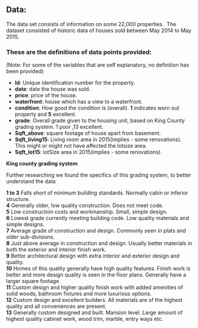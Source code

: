 ## Data:
The data set consists of information on some 22,000 properties.  The dataset consisted of historic data of houses sold between May 2014 to May 2015.
### These are the definitions of data points provided:
(Note: For some of the variables that are self explanatory, no definition has been provided)

- **Id**: Unique identification number for the property.
- **date**: date the house was sold.
- **price**: price of the house.
- **waterfront**: house which has a view to a waterfront.
- **condition**: How good the condition is (overall). **1** indicates worn out property and **5** excellent.
- **grade**: Overall grade given to the housing unit, based on King County grading system. 1 poor ,13 excellent.
- **Sqft_above**: square footage of house apart from basement.
- **Sqft_living15**: Living room area in 2015(implies - some renovations). This might or might not have affected the lotsize area.
- **Sqft_lot15**: lotSize area in 2015(implies - some renovations).

**King county grading system**

Further researching we found the specifics of this grading system, to better understand the data

**1 to 3** Falls short of minimum building standards. Normally cabin or inferior structure.  
**4** Generally older, low quality construction. Does not meet code.  
**5** Low construction costs and workmanship. Small, simple design.  
**6** Lowest grade currently meeting building code. Low quality materials and simple designs.  
**7** Average grade of construction and design. Commonly seen in plats and older sub-divisions.  
**8** Just above average in construction and design. Usually better materials in both the exterior and interior finish work.  
**9** Better architectural design with extra interior and exterior design and quality.  
**10** Homes of this quality generally have high quality features. Finish work is better and more design quality is seen in the floor plans. Generally have a larger square footage.  
**11** Custom design and higher quality finish work with added amenities of solid woods, bathroom fixtures and more luxurious options.  
**12** Custom design and excellent builders. All materials are of the highest quality and all conveniences are present.  
**13** Generally custom designed and built. Mansion level. Large amount of highest quality cabinet work, wood trim, marble, entry ways etc.  
